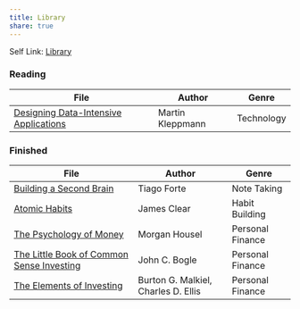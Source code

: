 ```yaml
---
title: Library
share: true
---
```


Self Link: [Library](Library.md)

### Reading

|File|Author|Genre|
|----|------|-----|
|[Designing Data-Intensive Applications](./Designing%20Data-Intensive%20Applications.md)|Martin Kleppmann|Technology|

### Finished

|File|Author|Genre|
|----|------|-----|
|[Building a Second Brain](./Building%20a%20Second%20Brain.md)|Tiago Forte|Note Taking|
|[Atomic Habits](./Atomic%20Habits.md)|James Clear|Habit Building|
|[The Psychology of Money](./The%20Psychology%20of%20Money.md)|Morgan Housel|Personal Finance|
|[The Little Book of Common Sense Investing](./The%20Little%20Book%20of%20Common%20Sense%20Investing.md)|John C. Bogle|Personal Finance|
|[The Elements of Investing](./The%20Elements%20of%20Investing.md)|Burton G. Malkiel, Charles D. Ellis|Personal Finance|
